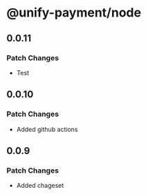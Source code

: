 # @unify-payment/node

## 0.0.11

### Patch Changes

- Test

## 0.0.10

### Patch Changes

- Added github actions

## 0.0.9

### Patch Changes

- Added chageset
